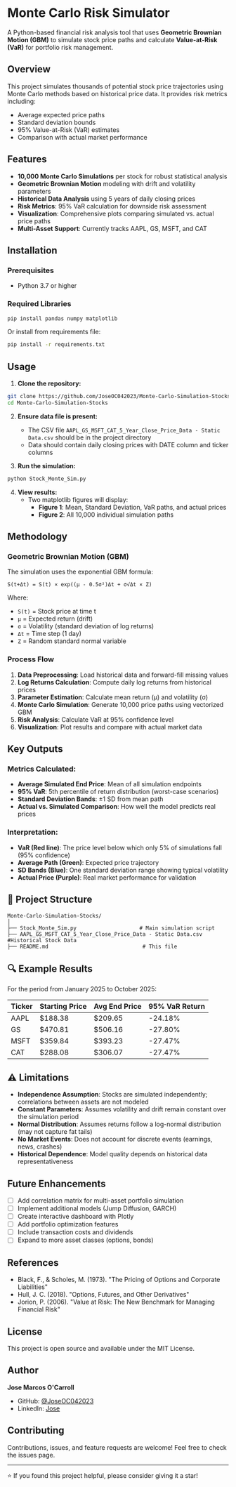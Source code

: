 # Monte Carlo Risk Simulator

A Python-based financial risk analysis tool that uses **Geometric Brownian Motion (GBM)** to simulate stock price paths and calculate **Value-at-Risk (VaR)** for portfolio risk management.

## Overview

This project simulates thousands of potential stock price trajectories using Monte Carlo methods based on historical price data. It provides risk metrics including:
- Average expected price paths
- Standard deviation bounds
- 95% Value-at-Risk (VaR) estimates
- Comparison with actual market performance

## Features

- **10,000 Monte Carlo Simulations** per stock for robust statistical analysis
- **Geometric Brownian Motion** modeling with drift and volatility parameters
- **Historical Data Analysis** using 5 years of daily closing prices
- **Risk Metrics**: 95% VaR calculation for downside risk assessment
- **Visualization**: Comprehensive plots comparing simulated vs. actual price paths
- **Multi-Asset Support**: Currently tracks AAPL, GS, MSFT, and CAT

## Installation

### Prerequisites
- Python 3.7 or higher

### Required Libraries
```bash
pip install pandas numpy matplotlib
```

Or install from requirements file:
```bash
pip install -r requirements.txt
```

## Usage

1. **Clone the repository:**
```bash
git clone https://github.com/JoseOC042023/Monte-Carlo-Simulation-Stocks.git
cd Monte-Carlo-Simulation-Stocks
```

2. **Ensure data file is present:**
   - The CSV file `AAPL_GS_MSFT_CAT_5_Year_Close_Price_Data - Static Data.csv` should be in the project directory
   - Data should contain daily closing prices with DATE column and ticker columns

3. **Run the simulation:**
```bash
python Stock_Monte_Sim.py
```

4. **View results:**
   - Two matplotlib figures will display:
     - **Figure 1**: Mean, Standard Deviation, VaR paths, and actual prices
     - **Figure 2**: All 10,000 individual simulation paths

## Methodology

### Geometric Brownian Motion (GBM)

The simulation uses the exponential GBM formula:

```
S(t+Δt) = S(t) × exp((μ - 0.5σ²)Δt + σ√Δt × Z)
```

Where:
- `S(t)` = Stock price at time t
- `μ` = Expected return (drift)
- `σ` = Volatility (standard deviation of log returns)
- `Δt` = Time step (1 day)
- `Z` = Random standard normal variable

### Process Flow

1. **Data Preprocessing**: Load historical data and forward-fill missing values
2. **Log Returns Calculation**: Compute daily log returns from historical prices
3. **Parameter Estimation**: Calculate mean return (μ) and volatility (σ)
4. **Monte Carlo Simulation**: Generate 10,000 price paths using vectorized GBM
5. **Risk Analysis**: Calculate VaR at 95% confidence level
6. **Visualization**: Plot results and compare with actual market data

## Key Outputs

### Metrics Calculated:
- **Average Simulated End Price**: Mean of all simulation endpoints
- **95% VaR**: 5th percentile of return distribution (worst-case scenarios)
- **Standard Deviation Bands**: ±1 SD from mean path
- **Actual vs. Simulated Comparison**: How well the model predicts real prices

### Interpretation:
- **VaR (Red line)**: The price level below which only 5% of simulations fall (95% confidence)
- **Average Path (Green)**: Expected price trajectory
- **SD Bands (Blue)**: One standard deviation range showing typical volatility
- **Actual Price (Purple)**: Real market performance for validation

## 📁 Project Structure

```
Monte-Carlo-Simulation-Stocks/
│
├── Stock_Monte_Sim.py                    # Main simulation script
├── AAPL_GS_MSFT_CAT_5_Year_Close_Price_Data - Static Data.csv #Historical Stock Data
├── README.md                              # This file
```

## 🔍 Example Results

For the period from January 2025 to October 2025:

| Ticker | Starting Price | Avg End Price | 95% VaR Return |
|--------|---------------|---------------|----------------|
| AAPL   | $188.38      | $209.65      | -24.18%         |
| GS     | $470.81      | $506.16      | -27.80%         |
| MSFT   | $359.84      | $393.23      | -27.47%         |
| CAT    | $288.08      | $306.07      | -27.47%         |


## ⚠️ Limitations

- **Independence Assumption**: Stocks are simulated independently; correlations between assets are not modeled
- **Constant Parameters**: Assumes volatility and drift remain constant over the simulation period
- **Normal Distribution**: Assumes returns follow a log-normal distribution (may not capture fat tails)
- **No Market Events**: Does not account for discrete events (earnings, news, crashes)
- **Historical Dependence**: Model quality depends on historical data representativeness

##  Future Enhancements

- [ ] Add correlation matrix for multi-asset portfolio simulation
- [ ] Implement additional models (Jump Diffusion, GARCH)
- [ ] Create interactive dashboard with Plotly
- [ ] Add portfolio optimization features
- [ ] Include transaction costs and dividends
- [ ] Expand to more asset classes (options, bonds)

##  References

- Black, F., & Scholes, M. (1973). "The Pricing of Options and Corporate Liabilities"
- Hull, J. C. (2018). "Options, Futures, and Other Derivatives"
- Jorion, P. (2006). "Value at Risk: The New Benchmark for Managing Financial Risk"

##  License

This project is open source and available under the MIT License.

##  Author

**Jose Marcos O'Carroll**
- GitHub: [@JoseOC042023](https://github.com/JoseOC042023)
- LinkedIn: [Jose](https://www.linkedin.com/in/jose-marcos-o-carroll-871721183/)

##  Contributing

Contributions, issues, and feature requests are welcome! Feel free to check the issues page.

---

⭐ If you found this project helpful, please consider giving it a star!
